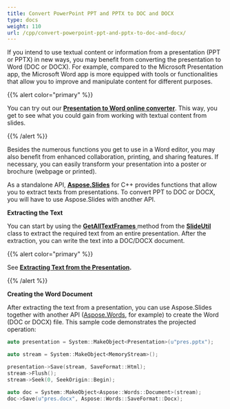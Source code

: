 ```yaml
---
title: Convert PowerPoint PPT and PPTX to DOC and DOCX
type: docs
weight: 110
url: /cpp/convert-powerpoint-ppt-and-pptx-to-doc-and-docx/
---
```


If you intend to use textual content or information from a presentation (PPT or PPTX) in new ways, you may benefit from converting the presentation to Word (DOC or DOCX). For example, compared to the Microsoft Presentation app, the Microsoft Word app is more equipped with tools or functionalities that allow you to improve and manipulate content for different purposes. 

{{% alert color="primary" %}} 

You can try out our [**Presentation to Word online converter**](https://products.aspose.app/slides/conversion/ppt-to-word). This way, you get to see what you could gain from working with textual content from slides. 

{{% /alert %}} 

Besides the numerous functions you get to use in a Word editor, you may also benefit from enhanced collaboration, printing, and sharing features. If necessary, you can easily transform your presentation into a poster or brochure (webpage or printed).

As a standalone API, [**Aspose.Slides**](https://products.aspose.com/slides/cpp/) for C++ provides functions that allow you to extract texts from presentations. To convert PPT to DOC or DOCX, you will have to use Aspose.Slides with another API. 

**Extracting the Text**

You can start by using the [**GetAllTextFrames** ](https://apireference.aspose.com/slides/cpp/class/aspose.slides.util.slide_util#a5a0aebdc520e5258c8a1f665fdb8be12)method from the [**SlideUtil** ](https://apireference.aspose.com/slides/cpp/class/aspose.slides.util.slide_util)class to extract the required text from an entire presentation. After the extraction, you can write the text into a DOC/DOCX document.

{{% alert color="primary" %}} 

See [**Extracting Text from the Presentation**](/slides/cpp/extracting-text-from-the-presentation/)**.**

{{% /alert %}} 

**Creating the Word Document**

After extracting the text from a presentation, you can use Aspose.Slides together with another API ([Aspose.Words](https://products.aspose.com/words/cpp/), for example) to create the Word (DOC or DOCX) file. This sample code demonstrates the projected operation:

``` cpp
auto presentation = System::MakeObject<Presentation>(u"pres.pptx");

auto stream = System::MakeObject<MemoryStream>();

presentation->Save(stream, SaveFormat::Html);
stream->Flush();
stream->Seek(0, SeekOrigin::Begin);

auto doc = System::MakeObject<Aspose::Words::Document>(stream);
doc->Save(u"pres.docx", Aspose::Words::SaveFormat::Docx);
```
